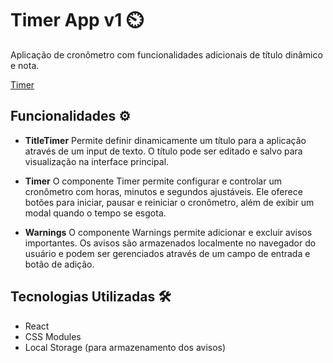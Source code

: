 # Timer App v1 ⏲️

Aplicação de cronômetro com funcionalidades adicionais de título dinâmico e nota.

[Timer](https://timer0807.netlify.app/)

## Funcionalidades ⚙️

- **TitleTimer**
  Permite definir dinamicamente um título para a aplicação através de um input de texto. O título pode ser editado e salvo para visualização na interface principal.

- **Timer**
  O componente Timer permite configurar e controlar um cronômetro com horas, minutos e segundos ajustáveis. Ele oferece botões para iniciar, pausar e reiniciar o cronômetro, além de exibir um modal quando o tempo se esgota.

- **Warnings**
  O componente Warnings permite adicionar e excluir avisos importantes. Os avisos são armazenados localmente no navegador do usuário e podem ser gerenciados através de um campo de entrada e botão de adição.

## Tecnologias Utilizadas 🛠️

- React
- CSS Modules
- Local Storage (para armazenamento dos avisos)
